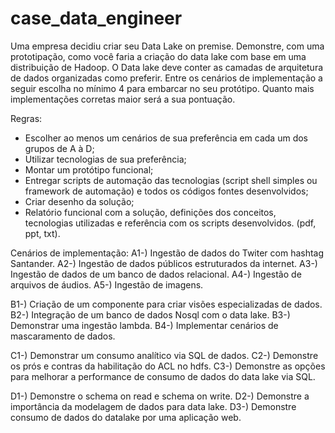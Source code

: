 # case_data_engineer
 
Uma empresa decidiu criar seu Data Lake on premise. Demonstre, com uma prototipação, como você faria a criação do data lake com base em uma distribuição de Hadoop. O Data lake deve conter as camadas de arquitetura de dados organizadas como preferir. Entre os cenários de implementação a seguir escolha no mínimo 4 para embarcar no seu protótipo. Quanto mais implementações corretas maior será a sua pontuação.

Regras:
- Escolher ao menos um cenários de sua preferência em cada um dos grupos de A à D;
- Utilizar tecnologias de sua preferência;
- Montar um protótipo funcional;
- Entregar scripts de automação das tecnologias (script shell simples ou framework de automação) e todos os códigos fontes desenvolvidos;
- Criar desenho da solução;
- Relatório funcional com a solução, definições dos conceitos, tecnologias utilizadas e referência com os scripts desenvolvidos. (pdf, ppt, txt).

Cenários de implementação:
A1-) Ingestão de dados do Twiter com hashtag Santander.
A2-) Ingestão de dados públicos estruturados da internet.
A3-) Ingestão de dados de um banco de dados relacional.
A4-) Ingestão de arquivos de áudios.
A5-) Ingestão de imagens.

B1-) Criação de um componente para criar visões especializadas de dados.
B2-) Integração de um banco de dados Nosql com o data lake.
B3-) Demonstrar uma ingestão lambda.
B4-) Implementar cenários de mascaramento de dados.

C1-) Demonstrar um consumo analítico via SQL de dados.
C2-) Demonstre os prós e contras da habilitação do ACL no hdfs.
C3-) Demonstre as opções para melhorar a performance de consumo de dados do data lake via SQL.

D1-) Demonstre o schema on read e schema on write.
D2-) Demonstre a importância da modelagem de dados para data lake.
D3-) Demonstre consumo de dados do datalake por uma aplicação web.
